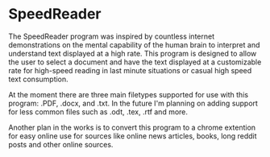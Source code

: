 # SpeedReader
The SpeedReader program was inspired by countless internet demonstrations on the mental capability of the human brain to interpret and understand text displayed at a high rate. This program is designed to allow the user to select a document and have the text displayed at a customizable rate for high-speed reading in last minute situations or casual high speed text consumption.

At the moment there are three main filetypes supported for use with this program: .PDF, .docx, and .txt. In the future I'm planning on adding support for less common files such as .odt, .tex, .rtf and more.

Another plan in the works is to convert this program to a chrome extention for easy online use for sources like online news articles, books, long reddit posts and other online sources.

